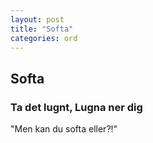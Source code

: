 ```yaml
---
layout: post
title: "Softa"
categories: ord
---
```


## Softa

### Ta det lugnt, Lugna ner dig

"Men kan du softa eller?!"





